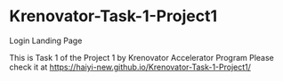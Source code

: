 # Krenovator-Task-1-Project1
Login Landing Page

This is Task 1 of the Project 1 by Krenovator Accelerator Program
Please check it at https://haiyi-new.github.io/Krenovator-Task-1-Project1/
